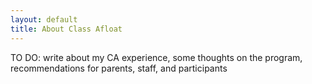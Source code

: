 ```yaml
---
layout: default
title: About Class Afloat
---
```


TO DO: write about my CA experience, some thoughts on the program, recommendations for parents, staff, and participants
